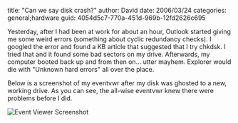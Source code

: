 
title: "Can we say disk crash?"
author: David
date: 2006/03/24
categories: general;hardware
guid: 4054d5c7-770a-451d-969b-12fd2626c695

Yesterday, after I had been at work for about an hour, Outlook started giving me some weird errors (something about cyclic redundancy checks). I googled the error and found a KB article that suggested that I try chkdsk. I tried that and it found some bad sectors on my drive. Afterwards, my computer booted back up and from then on... utter mayhem. Explorer would die with "Unknown hard errors" all over the place.

Below is a screenshot of my eventvwr after my disk was ghosted to a new, working drive. As you can see, the all-wise eventvwr knew there were problems before I did.

![Event Viewer Screenshot](https://s3.amazonaws.com/mohundro/blog/2006-03-24-diskEvents.png)

